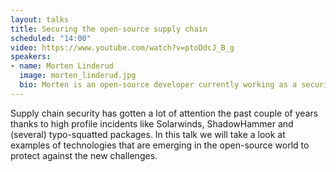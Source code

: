 ```yaml
---
layout: talks
title: Securing the open-source supply chain
scheduled: "14:00"
video: https://www.youtube.com/watch?v=ptoDdcJ_B_g
speakers:
- name: Morten Linderud
  image: morten_linderud.jpg
  bio: Morten is an open-source developer currently working as a security engineer at Defendable. He is interested in supply-chain security, Linux distribution security and software development. Morten spends his free time contributing to projects such as Arch Linux, Reproducible Builds and numerous upstream projects.
---
```


Supply chain security has gotten a lot of attention the past couple of years thanks to high profile incidents like Solarwinds, ShadowHammer and (several) typo-squatted packages. In this talk we will take a look at examples of technologies that are emerging in the open-source world to protect against the new challenges.
